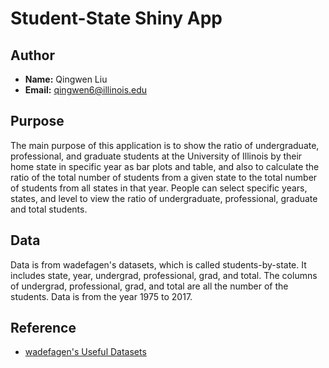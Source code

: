# Student-State Shiny App

## Author
- **Name:** Qingwen Liu
- **Email:** qingwen6@illinois.edu

## Purpose
The main purpose of this application is to show the ratio of undergraduate, professional, and graduate students at the University of Illinois by their home state in specific year as bar plots and table, and also to calculate the ratio of the total number of students from a given state to the total number of students from all states in that year. People can select specific years, states, and level to view the ratio of undergraduate, professional, graduate and total students.

## Data
Data is from wadefagen's datasets, which is called students-by-state. It includes state, year, undergrad, professional, grad, and total. The columns of undergrad, professional, grad, and total are all the number of the students. Data is from the year 1975 to 2017. 

## Reference

- [wadefagen's Useful Datasets](https://github.com/wadefagen/datasets)
